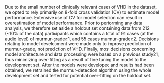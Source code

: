 Due to the small number of clinically relevant cases of VHD in the dataset, we opted to rely primarily on 8-fold cross validation (CV) to estimate model performance. Extensive use of CV for model selection can result in overestimation of model performance. Prior to performing any data analysis, we therefore set aside a holdout set containing data from 212 (~10% of the data) participants which contains a total of 91 cases (at the audio level) of murmur-grade≥1, and 55 cases murmur-grade≥2. Decisions relating to model development were made only to improve prediction of murmur-grade, not prediction of VHD. Finally, most decisions concerning model architecture and data processing  were based on a previous study21, thus minimizing over-fitting as a result of fine tuning the model to the development set. After the models were developed and results had been obtained, we retrained the murmur-detection algorithm using the whole development set and tested for potential over-fitting on the holdout set.